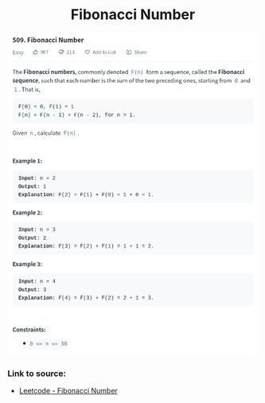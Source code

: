 <h1 align="center">Fibonacci Number</h1>

![alt text](https://github.com/matthew01lokiet/Algorithmic-exercises/blob/main/z_description_images/Arrays/fibonacci_number.png?raw=true)

### Link to source: 
- <a href="https://leetcode.com/problems/fibonacci-number/">Leetcode - Fibonacci Number</a>
